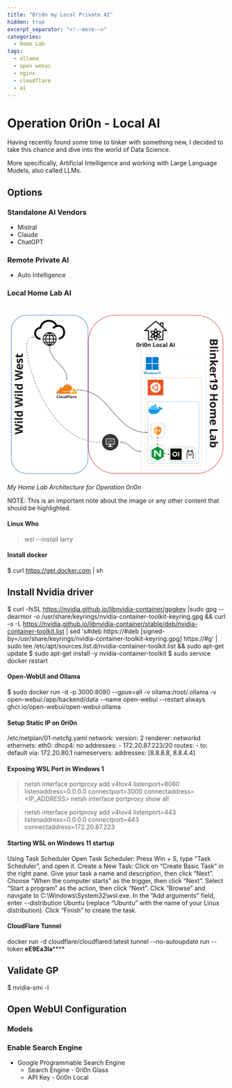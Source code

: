 ```yaml
---
title: "0ri0n my Local Private AI"
hidden: true
excerpt_separator: "<!--more-->"
categories:
  - Home Lab
tags:
  - ollama
  - open webui
  - nginx
  - cloudflare
  - ai
---
```


# Operation 0ri0n - Local AI

Having recently found some time to tinker with something new, I decided to take this chance and dive into the world of Data Science.  

More specifically, Artificial Intelligence and working with Large Language Models, also called LLMs.

## Options

### Standalone AI Vendors

- Mistral
- Claude
- ChatGPT

### Remote Private AI

- Auto Intelligence 

### Local Home Lab AI

<MarginNote>![0ri0n Local AI](../images/0ri0n-Local-AI.jpg) _My Home Lab Architecture for Operation 0ri0n_</MarginNote>

<MarginNote>NOTE: This is an important note about the image or any other content that should be highlighted.</MarginNote>

#### Linux Who
> wsl --install
larry

#### Install docker
$ curl https://get.docker.com | sh

## Install Nvidia driver
$ curl -fsSL https://nvidia.github.io/libnvidia-container/gpgkey |sudo gpg --dearmor -o /usr/share/keyrings/nvidia-container-toolkit-keyring.gpg && curl -s -L https://nvidia.github.io/libnvidia-container/stable/deb/nvidia-container-toolkit.list | sed 's#deb https://#deb [signed-by=/usr/share/keyrings/nvidia-container-toolkit-keyring.gpg] https://#g' | sudo tee /etc/apt/sources.list.d/nvidia-container-toolkit.list && sudo apt-get update
$ sudo apt-get install -y nvidia-container-toolkit
$ sudo service docker restart

#### Open-WebUI and Ollama
$  sudo docker run -d -p 3000:8080 --gpus=all -v ollama:/root/.ollama -v open-webui:/app/backend/data --name open-webui --restart always ghcr.io/open-webui/open-webui:ollama


#### Setup Static IP on 0ri0n
/etc/netplan/01-netcfg.yaml
network:
  version: 2
  renderer: networkd
  ethernets:
    eth0:
      dhcp4: no
      addresses:
        - 172.20.87.223/20
      routes:
        - to: default
          via: 172.20.80.1
      nameservers:
        addresses: [8.8.8.8, 8.8.4.4]


#### Exposing WSL Port in Windows 1
> netsh interface portproxy add v4tov4 listenport=8080 listenaddress=0.0.0.0 connectport=3000 connectaddress=<IP_ADDRESS>
> netsh interface portproxy show all

> netsh interface portproxy add v4tov4 listenport=443 listenaddress=0.0.0.0 connectport=443 connectaddress=172.20.87.223



#### Starting WSL on Windows 11 startup

Using Task Scheduler
Open Task Scheduler: Press Win + S, type “Task Scheduler”, and open it.
Create a New Task:
Click on “Create Basic Task” in the right pane.
Give your task a name and description, then click “Next”.
Choose “When the computer starts” as the trigger, then click “Next”.
Select “Start a program” as the action, then click “Next”.
Click “Browse” and navigate to C:\Windows\System32\wsl.exe.
In the “Add arguments” field, enter --distribution Ubuntu (replace “Ubuntu” with the name of your Linux distribution).
Click “Finish” to create the task.





#### CloudFlare Tunnel

docker run -d cloudflare/cloudflared:latest tunnel --no-autoupdate run --token ******eE9Ea3la**********

## Validate GP
$ nvidia-smi -l


## Open WebUI Configuration

### Models

### Enable Search Engine

- Google Programmable Search Engine
  - Search Engine - 0ri0n Glass
  - API Key - 0ri0n Local